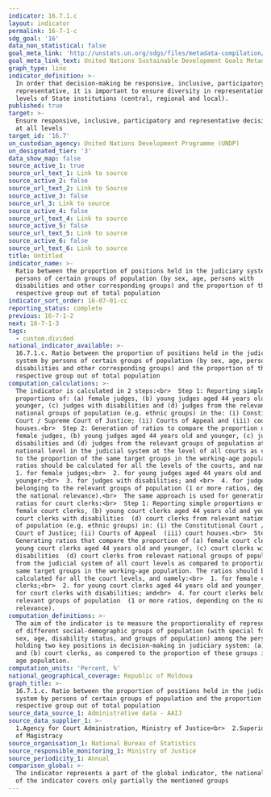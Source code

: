 ```yaml
---
indicator: 16.7.1.c
layout: indicator
permalink: 16-7-1-c
sdg_goal: '16'
data_non_statistical: false
goal_meta_link: 'http://unstats.un.org/sdgs/files/metadata-compilation/Metadata-Goal-16.pdf'
goal_meta_link_text: United Nations Sustainable Development Goals Metadata (PDF 4.0 MB)
graph_type: line
indicator_definition: >-
  In order that decision-making be responsive, inclusive, participatory and
  representative, it is important to ensure diversity in representation at all
  levels of State institutions (central, regional and local).
published: true
target: >-
  Ensure responsive, inclusive, participatory and representative decision-making
  at all levels
target_id: '16.7'
un_custodian_agency: United Nations Development Programme (UNDP)
un_designated_tier: '3'
data_show_map: false
source_active_1: true
source_url_text_1: Link to source
source_active_2: false
source_url_text_2: Link to Source
source_active_3: false
source_url_3: Link to source
source_active_4: false
source_url_text_4: Link to source
source_active_5: false
source_url_text_5: Link to source
source_active_6: false
source_url_text_6: Link to source
title: Untitled
indicator_name: >-
  Ratio between the proportion of positions held in the judiciary system by
  persons of certain groups of population (by sex, age, persons with
  disabilities and other corresponding groups) and the proportion of the
  respective group out of total population
indicator_sort_order: 16-07-01-cc
reporting_status: complete
previous: 16-7-1-2
next: 16-7-1-3
tags:
  - custom.divided
national_indicator_available: >-
  16.7.1.c. Ratio between the proportion of positions held in the judiciary
  system by persons of certain groups of population (by sex, age, persons with
  disabilities and other corresponding groups) and the proportion of the
  respective group out of total population
computation_calculations: >-
  The indicator is calculated in 2 steps:<br>  Step 1: Reporting simple
  proportions of: (a) female judges, (b) young judges aged 44 years old and
  younger, (c) judges with disabilities and (d) judges from the relevant
  national groups of population (e.g. ethnic groups) in the: (i) Constitutional
  Court / Supreme Court of Justice; (ii) Courts of Appeal and (iii) court
  houses.<br>  Step 2: Generation of ratios to compare the proportion of (a)
  female judges, (b) young judges aged 44 years old and younger, (c) judges with
  disabilities and (d) judges from the relevant groups of population at the
  national level in the judicial system at the level of all courts as compared
  to the proportion of the same target groups in the working-age population. The
  ratios should be calculated for all the levels of the courts, and namely:<br> 
  1. for female judges;<br>  2. for young judges aged 44 years old and
  younger;<br>  3. for judges with disabilities; and <br>  4. for judges
  belonging to the relevant groups of population (1 or more ratios, depending on
  the national relevance).<br>  The same approach is used for generating the
  ratios for court clerks:<br>  Step 1: Reporting simple proportions of: (a)
  female court clerks, (b) young court clerks aged 44 years old and younger, (c)
  court clerks with disabilities  (d) court clerks from relevant national groups
  of population (e.g. ethnic groups) in: (i) the Constitutional Court / Supreme
  Court of Justice; (ii) Courts of Appeal  (iii) court houses.<br>  Step 2:
  Generating ratios that compare the proportion of (a) female court clerks, (b)
  young court clerks aged 44 years old and younger, (c) court clerks with
  disabilities  (d) court clerks from relevant national groups of population
  from the judicial system of all court levels as compared to proportion of the
  same target groups in the working-age population. The ratios should be
  calculated for all the court levels, and namely:<br>  1. for female court
  clerks;<br>  2. for young court clerks aged 44 years old and younger;<br>  3.
  for court clerks with disabilities; and<br>  4. for court clerks belonging to
  relevant groups of population  (1 or more ratios, depending on the national
  relevance).
computation_definitions: >-
  The aim of the indicator is to measure the proportionality of representation
  of different social-demographic groups of population (with special focus on
  sex, age, disability status, and groups of population) among the persons
  holding two key positions in decision-making in judiciary system: (a) judges
  and (b) court clerks, as compered to the proportion of these groups in working
  age population.
computation_units: 'Percent, %'
national_geographical_coverage: Republic of Moldova
graph_title: >-
  16.7.1.c. Ratio between the proportion of positions held in the judiciary
  system by persons of certain groups of population and the proportion of the
  respective group out of total population
source_data_source_1: Administrative data - AAIJ
source_data_supplier_1: >-
  1.Agency for Court Administration, Ministry of Justice<br>  2.Superior Council
  of Magistracy
source_organisation_1: National Bureau of Statistics
source_responsible_monitoring_1: Ministry of Justice
source_periodicity_1: Annual
comparison_global: >-
  The indicator represents a part of the global indicator, the national version
  of the indicator covers only partially the mentioned groups
---
```

